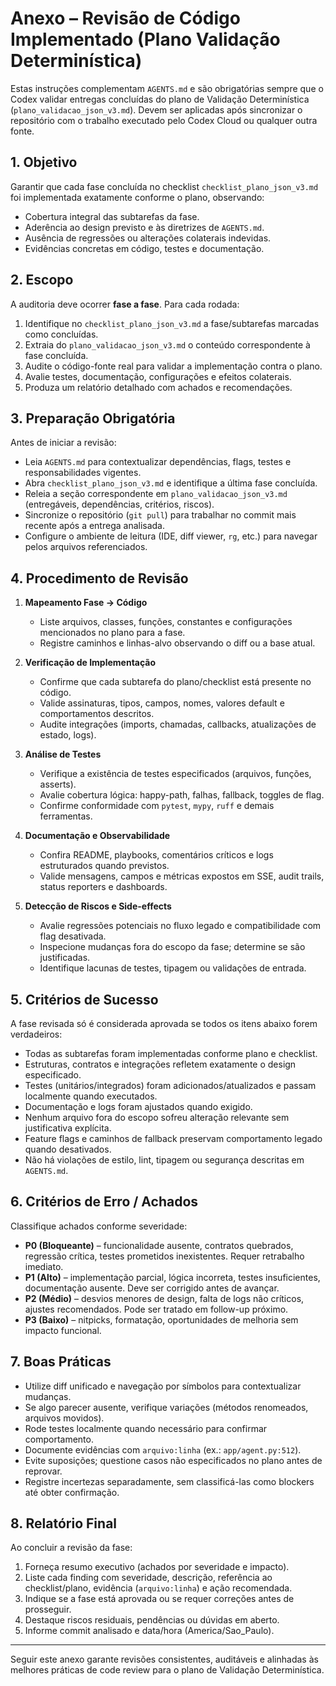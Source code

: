 # Anexo – Revisão de Código Implementado (Plano Validação Determinística)

Estas instruções complementam `AGENTS.md` e são obrigatórias sempre que o Codex validar entregas concluídas do plano de Validação Determinística (`plano_validacao_json_v3.md`). Devem ser aplicadas após sincronizar o repositório com o trabalho executado pelo Codex Cloud ou qualquer outra fonte.

## 1. Objetivo

Garantir que cada fase concluída no checklist `checklist_plano_json_v3.md` foi implementada exatamente conforme o plano, observando:

- Cobertura integral das subtarefas da fase.
- Aderência ao design previsto e às diretrizes de `AGENTS.md`.
- Ausência de regressões ou alterações colaterais indevidas.
- Evidências concretas em código, testes e documentação.

## 2. Escopo

A auditoria deve ocorrer **fase a fase**. Para cada rodada:

1. Identifique no `checklist_plano_json_v3.md` a fase/subtarefas marcadas como concluídas.
2. Extraia do `plano_validacao_json_v3.md` o conteúdo correspondente à fase concluída.
3. Audite o código-fonte real para validar a implementação contra o plano.
4. Avalie testes, documentação, configurações e efeitos colaterais.
5. Produza um relatório detalhado com achados e recomendações.

## 3. Preparação Obrigatória

Antes de iniciar a revisão:

- Leia `AGENTS.md` para contextualizar dependências, flags, testes e responsabilidades vigentes.
- Abra `checklist_plano_json_v3.md` e identifique a última fase concluída.
- Releia a seção correspondente em `plano_validacao_json_v3.md` (entregáveis, dependências, critérios, riscos).
- Sincronize o repositório (`git pull`) para trabalhar no commit mais recente após a entrega analisada.
- Configure o ambiente de leitura (IDE, diff viewer, `rg`, etc.) para navegar pelos arquivos referenciados.

## 4. Procedimento de Revisão

1. **Mapeamento Fase → Código**
   - Liste arquivos, classes, funções, constantes e configurações mencionados no plano para a fase.
   - Registre caminhos e linhas-alvo observando o diff ou a base atual.

2. **Verificação de Implementação**
   - Confirme que cada subtarefa do plano/checklist está presente no código.
   - Valide assinaturas, tipos, campos, nomes, valores default e comportamentos descritos.
   - Audite integrações (imports, chamadas, callbacks, atualizações de estado, logs).

3. **Análise de Testes**
   - Verifique a existência de testes especificados (arquivos, funções, asserts).
   - Avalie cobertura lógica: happy-path, falhas, fallback, toggles de flag.
   - Confirme conformidade com `pytest`, `mypy`, `ruff` e demais ferramentas.

4. **Documentação e Observabilidade**
   - Confira README, playbooks, comentários críticos e logs estruturados quando previstos.
   - Valide mensagens, campos e métricas expostos em SSE, audit trails, status reporters e dashboards.

5. **Detecção de Riscos e Side-effects**
   - Avalie regressões potenciais no fluxo legado e compatibilidade com flag desativada.
   - Inspecione mudanças fora do escopo da fase; determine se são justificadas.
   - Identifique lacunas de testes, tipagem ou validações de entrada.

## 5. Critérios de Sucesso

A fase revisada só é considerada aprovada se todos os itens abaixo forem verdadeiros:

- Todas as subtarefas foram implementadas conforme plano e checklist.
- Estruturas, contratos e integrações refletem exatamente o design especificado.
- Testes (unitários/integrados) foram adicionados/atualizados e passam localmente quando executados.
- Documentação e logs foram ajustados quando exigido.
- Nenhum arquivo fora do escopo sofreu alteração relevante sem justificativa explícita.
- Feature flags e caminhos de fallback preservam comportamento legado quando desativados.
- Não há violações de estilo, lint, tipagem ou segurança descritas em `AGENTS.md`.

## 6. Critérios de Erro / Achados

Classifique achados conforme severidade:

- **P0 (Bloqueante)** – funcionalidade ausente, contratos quebrados, regressão crítica, testes prometidos inexistentes. Requer retrabalho imediato.
- **P1 (Alto)** – implementação parcial, lógica incorreta, testes insuficientes, documentação ausente. Deve ser corrigido antes de avançar.
- **P2 (Médio)** – desvios menores de design, falta de logs não críticos, ajustes recomendados. Pode ser tratado em follow-up próximo.
- **P3 (Baixo)** – nitpicks, formatação, oportunidades de melhoria sem impacto funcional.

## 7. Boas Práticas

- Utilize diff unificado e navegação por símbolos para contextualizar mudanças.
- Se algo parecer ausente, verifique variações (métodos renomeados, arquivos movidos).
- Rode testes localmente quando necessário para confirmar comportamento.
- Documente evidências com `arquivo:linha` (ex.: `app/agent.py:512`).
- Evite suposições; questione casos não especificados no plano antes de reprovar.
- Registre incertezas separadamente, sem classificá-las como blockers até obter confirmação.

## 8. Relatório Final

Ao concluir a revisão da fase:

1. Forneça resumo executivo (achados por severidade e impacto).
2. Liste cada finding com severidade, descrição, referência ao checklist/plano, evidência (`arquivo:linha`) e ação recomendada.
3. Indique se a fase está aprovada ou se requer correções antes de prosseguir.
4. Destaque riscos residuais, pendências ou dúvidas em aberto.
5. Informe commit analisado e data/hora (America/Sao_Paulo).

---

Seguir este anexo garante revisões consistentes, auditáveis e alinhadas às melhores práticas de code review para o plano de Validação Determinística.
